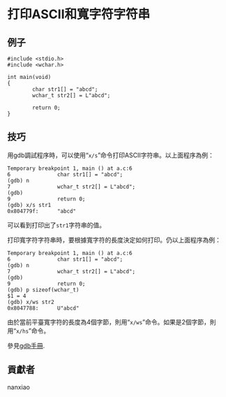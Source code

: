 # 打印ASCII和寬字符字符串
## 例子
	#include <stdio.h>
	#include <wchar.h>
	
	int main(void)
	{
	        char str1[] = "abcd";
	        wchar_t str2[] = L"abcd";
	        
	        return 0;
	}

## 技巧
用gdb調試程序時，可以使用“`x/s`”命令打印ASCII字符串。以上面程序為例：  

    Temporary breakpoint 1, main () at a.c:6
	6               char str1[] = "abcd";
	(gdb) n
	7               wchar_t str2[] = L"abcd";
	(gdb) 
	9               return 0;
	(gdb) x/s str1
	0x804779f:      "abcd"

可以看到打印出了`str1`字符串的值。

打印寬字符字符串時，要根據寬字符的長度決定如何打印。仍以上面程序為例： 

    Temporary breakpoint 1, main () at a.c:6
	6               char str1[] = "abcd";
	(gdb) n
	7               wchar_t str2[] = L"abcd";
	(gdb) 
	9               return 0;
	(gdb) p sizeof(wchar_t)
	$1 = 4
	(gdb) x/ws str2
	0x8047788:      U"abcd"
由於當前平臺寬字符的長度為4個字節，則用“`x/ws`”命令。如果是2個字節，則用“`x/hs`”命令。

參見[gdb手冊](https://sourceware.org/gdb/onlinedocs/gdb/Memory.html).

## 貢獻者

nanxiao
